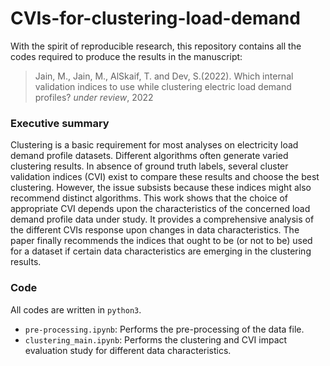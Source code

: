 # CVIs-for-clustering-load-demand

With the spirit of reproducible research, this repository contains all the codes required to produce the results in the manuscript:

> Jain, M., Jain, M., AlSkaif, T. and Dev, S.(2022). Which internal validation indices to use while clustering electric load demand profiles? *under review*, 2022

### Executive summary
Clustering is a basic requirement for most analyses on electricity load demand profile datasets. Different algorithms often generate varied clustering results. In absence of ground truth labels, several cluster validation indices (CVI) exist to compare these results and choose the best clustering. However, the issue subsists because these indices might also recommend distinct algorithms. This work shows that the choice of appropriate CVI depends upon the characteristics of the concerned
load demand profile data under study. It provides a comprehensive analysis of the different CVIs response upon changes in data characteristics. The paper finally recommends the indices that ought to be (or not to be) used for a dataset if certain data characteristics are emerging in the clustering results.

### Code
All codes are written in `python3`.
+ `pre-processing.ipynb`: Performs the pre-processing of the data file.
+ `clustering_main.ipynb`: Performs the clustering and CVI impact evaluation study for different data characteristics.
